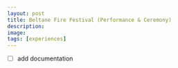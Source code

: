```yaml
---
layout: post
title: Beltane Fire Festival (Performance & Ceremony)
description: 
image:
tags: [experiences]
---
```


- [ ] add documentation